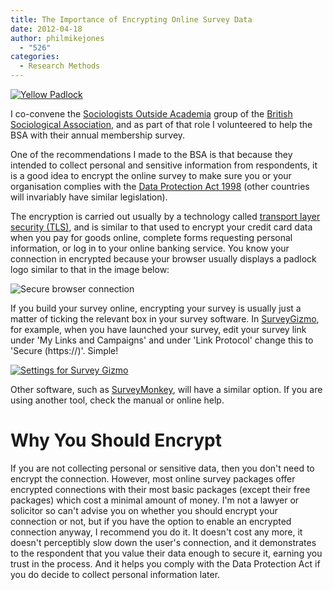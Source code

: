 ```yaml
---
title: The Importance of Encrypting Online Survey Data
date: 2012-04-18
author: philmikejones
  - "526"
categories:
  - Research Methods
---
```


<a class="zemanta-img alignleft" href="http://en.wikipedia.org/wiki/File:Padlock-Yellow.svg" target="_blank"><img class="zemanta-img-inserted zemanta-img-configured" title="Yellow Padlock" src="https://i2.wp.com/upload.wikimedia.org/wikipedia/en/thumb/9/9c/Padlock-Yellow.svg/75px-Padlock-Yellow.svg.png?resize=75%2C75" alt="Yellow Padlock" data-recalc-dims="1" /></a>

I co-convene the [Sociologists Outside Academia](http://www.britsoc.co.uk/study-groups/sociologists-outside-academia-(soa).aspx) group of the [British Sociological Association](http://www.britsoc.co.uk/), and as part of that role I volunteered to help the BSA with their annual membership survey.

One of the recommendations I made to the BSA is that because they intended to collect personal and sensitive information from respondents, it is a good idea to encrypt the online survey to make sure you or your organisation complies with the [Data Protection Act 1998](http://en.wikipedia.org/wiki/Data_Protection_Act_1998) (other countries will invariably have similar legislation).

The encryption is carried out usually by a technology called [transport layer security (TLS)](http://en.wikipedia.org/wiki/Transport_Layer_Security), and is similar to that used to encrypt your credit card data when you pay for goods online, complete forms requesting personal information, or log in to your online banking service. You know your connection in encrypted because your browser usually displays a padlock logo similar to that in the image below:

<img class="aligncenter size-full wp-image-546" title="padlock-ssl-example" src="https://i0.wp.com/philmikejones.me/wp-content/uploads/2012/07/padlock-ssl-example.png?fit=183%2C126" alt="Secure browser connection" data-recalc-dims="1" />


If you build your survey online, encrypting your survey is usually just a matter of ticking the relevant box in your survey software. In [SurveyGizmo](http://www.surveygizmo.com/), for example, when you have launched your survey, edit your survey link under 'My Links and Campaigns' and under 'Link Protocol' change this to 'Secure (https://)'. Simple!

[<img class="aligncenter size-thumbnail wp-image-547" title="secure-link-protocol-627x320" src="https://i2.wp.com/philmikejones.me/wp-content/uploads/2012/07/secure-link-protocol-627x320-150x150.jpg?resize=150%2C76" alt="Settings for Survey Gizmo" srcset="https://i2.wp.com/philmikejones.me/wp-content/uploads/2012/07/secure-link-protocol-627x320.jpg?resize=627%2C320 627w, https://i2.wp.com/philmikejones.me/wp-content/uploads/2012/07/secure-link-protocol-627x320.jpg?resize=300%2C153 300w" sizes="(max-width: 150px) 100vw, 150px" data-recalc-dims="1" />](https://i1.wp.com/philmikejones.me/wp-content/uploads/2012/07/secure-link-protocol-627x320.jpg)



Other software, such as [SurveyMonkey](http://www.surveymonkey.com/), will have a similar option. If you are using another tool, check the manual or online help.

# Why You Should Encrypt

If you are not collecting personal or sensitive data, then you don't need to encrypt the connection. However, most online survey packages offer encrypted connections with their most basic packages (except their free packages) which cost a minimal amount of money. I'm not a lawyer or solicitor so can't advise you on whether you should encrypt your connection or not, but if you have the option to enable an encrypted connection anyway, I recommend you do it. It doesn't cost any more, it doesn't perceptibly slow down the user's connection, and it demonstrates to the respondent that you value their data enough to secure it, earning you trust in the process. And it helps you comply with the Data Protection Act if you do decide to collect personal information later.